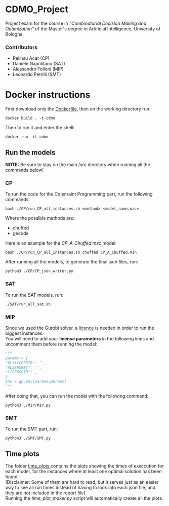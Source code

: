 # CDMO_Project
Project exam for the course in _"Combinatorial Decision Making and Optimization"_ of the Master's degree in Artificial Intelligence, University of Bologna.
### Contributors
- Pelinsu Acar (CP)
- Daniele Napolitano (SAT)
- Alessandro Folloni (MIP)
- Leonardo Petrilli (SMT)

# Docker instructions
First download only the <a href="https://github.com/pelinsuacar/CDMO_Project/blob/main/Dockerfile">Dockerfile</a>, then on the working directory run:

```
docker build . -t cdmo
```
Then to run it and enter the shell:
```
docker run -it cdmo
```
## Run the models
**NOTE:** Be sure to stay on the main /src directory when running all the commands below!

### CP
To run the code for the Constraint Programming part, run the following commands:
```
bash ./CP/run_CP_all_instances.sh <method> <model_name.mzc>
```
Where the possible methods are:
- chuffed
- gecode

Here is an example for the _CP_A_Chuffed.mzc_ model:
```
bash ./CP/run_CP_all_instances.sh chuffed CP_A_Chuffed.mzn
```

After running all the models, to generate the final json files, run:
```
python3 ./CP/CP_json_writer.py
```

### SAT
To run the SAT models, run:
```
./SAT/run_all_sat.sh
```

### MIP
Since we used the Gurobi solver, a <a href="https://www.gurobi.com/solutions/gurobi-optimizer/?campaignid=2027425882&adgroupid=138872525680&creative=596136109143&keyword=gurobi%20license&matchtype=e&_bn=g&gad_source=1&gclid=CjwKCAiAzc2tBhA6EiwArv-i6QzG3C48HySxbs07F6mmt1CsZH_kHf4i3Iz25G8J2SFh1Qj67lGefhoCAncQAvD_BwE">licence</a> is needed in order to run the biggest instances.<br>
You will need to add your **license parameters** in the following lines and uncomment them before running the model:
``` python
"""
params = {
"WLSACCESSID": '',
"WLSSECRET": '',
"LICENSEID": ,
}
env = gp.Env(params=params)
"""
```
After doing that, you can run the model with the following command:
```
python3 ./MIP/MIP.py
```

### SMT
To run the SMT part, run:
```
python3 ./SMT/SMT.py
```

## Time plots
The folder <a href="https://github.com/pelinsuacar/CDMO_Project/tree/main/time_plots"> time_plots </a> contains the plots showing the times of execcution for each model, for the instances where at least one optimal solution has been found. <br>
(Disclaimer: Some of them are hard to read, but it serves just as an easier way to see all run times instead of having to look into each json file, and they are not included in the report file)<br>
Running the _time_plot_maker.py_ script will automatically create all the plots. 

